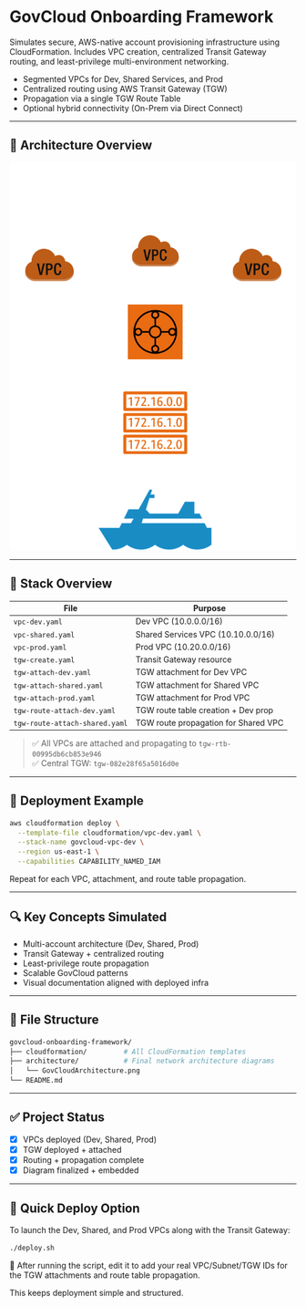 # GovCloud Onboarding Framework

Simulates secure, AWS-native account provisioning infrastructure using CloudFormation. Includes VPC creation, centralized Transit Gateway routing, and least-privilege multi-environment networking.

- Segmented VPCs for Dev, Shared Services, and Prod
- Centralized routing using AWS Transit Gateway (TGW)
- Propagation via a single TGW Route Table
- Optional hybrid connectivity (On-Prem via Direct Connect)

---

## 📐 Architecture Overview

![GovCloud Onboarding Framework Architecture](architecture/GovCloudArchitecture.png)

---

## 🧱 Stack Overview

| File                            | Purpose                                |
|--------------------------------|---------------------------------------|
| `vpc-dev.yaml`                 | Dev VPC (10.0.0.0/16)                 |
| `vpc-shared.yaml`              | Shared Services VPC (10.10.0.0/16)    |
| `vpc-prod.yaml`                | Prod VPC (10.20.0.0/16)               |
| `tgw-create.yaml`              | Transit Gateway resource               |
| `tgw-attach-dev.yaml`          | TGW attachment for Dev VPC             |
| `tgw-attach-shared.yaml`       | TGW attachment for Shared VPC          |
| `tgw-attach-prod.yaml`         | TGW attachment for Prod VPC            |
| `tgw-route-attach-dev.yaml`    | TGW route table creation + Dev prop    |
| `tgw-route-attach-shared.yaml` | TGW route propagation for Shared VPC   |

> ✅ All VPCs are attached and propagating to `tgw-rtb-00995db6cb853e946`  
> ✅ Central TGW: `tgw-082e28f65a5016d0e`

---

## 🚀 Deployment Example

```bash
aws cloudformation deploy \
  --template-file cloudformation/vpc-dev.yaml \
  --stack-name govcloud-vpc-dev \
  --region us-east-1 \
  --capabilities CAPABILITY_NAMED_IAM
```

Repeat for each VPC, attachment, and route table propagation.

---

## 🔍 Key Concepts Simulated

- Multi-account architecture (Dev, Shared, Prod)
- Transit Gateway + centralized routing
- Least-privilege route propagation
- Scalable GovCloud patterns
- Visual documentation aligned with deployed infra

---

## 📁 File Structure

```bash
govcloud-onboarding-framework/
├── cloudformation/         # All CloudFormation templates
├── architecture/           # Final network architecture diagrams
│   └── GovCloudArchitecture.png
└── README.md
```

---

## ✅ Project Status

- [x] VPCs deployed (Dev, Shared, Prod)
- [x] TGW deployed + attached
- [x] Routing + propagation complete
- [x] Diagram finalized + embedded

---

## 🔁 Quick Deploy Option

To launch the Dev, Shared, and Prod VPCs along with the Transit Gateway:

```bash
./deploy.sh
```

📌 After running the script, edit it to add your real VPC/Subnet/TGW IDs for the TGW attachments and route table propagation.

This keeps deployment simple and structured.